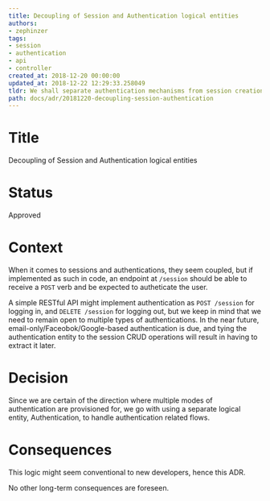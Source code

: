 ```yaml
---
title: Decoupling of Session and Authentication logical entities
authors:
- zephinzer
tags:
- session
- authentication
- api
- controller
created_at: 2018-12-20 00:00:00
updated_at: 2018-12-22 12:29:33.258049
tldr: We shall separate authentication mechanisms from session creation/maintenance
path: docs/adr/20181220-decoupling-session-authentication
---
```


# Title
Decoupling of Session and Authentication logical entities

# Status
Approved

# Context
When it comes to sessions and authentications, they seem coupled, but if implemented as such in code, an endpoint at `/session` should be able to receive a `POST` verb and be expected to autheticate the user.

A simple RESTful API might implement authentication as `POST /session` for logging in, and `DELETE /session` for logging out, but we keep in mind that we need to remain open to multiple types of authentications. In the near future, email-only/Faceobok/Google-based authentication is due, and tying the authentication entity to the session CRUD operations will result in having to extract it later.

# Decision
Since we are certain of the direction where multiple modes of authentication are provisioned for, we go with using a separate logical entity, Authentication, to handle authentication related flows.

# Consequences
This logic might seem conventional to new developers, hence this ADR.

No other long-term consequences are foreseen.